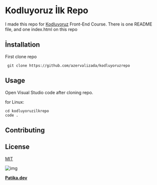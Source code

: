 # **Kodluyoruz İlk Repo**

I made this repo for [Kodluyoruz](https://kodluyoruz.org) Front-End Course. There is one README file, and one index.html on this repo

## **İnstallation**
First clone repo

```
 git clone https://github.com/azervalizada/kodluyoruzrepo

```
## **Usage**
Open Visual Studio code after cloning repo.

for Linux:

```
cd kodluyoruzilkrepo
code .

 ```

 ## **Contributing**
 

## **License**
[MIT](https://choosealicense.com/licenses/mit/)


![img](https://i.hizliresim.com/o9knihm.png)

**[Patika.dev](https://app.patika.dev/)**